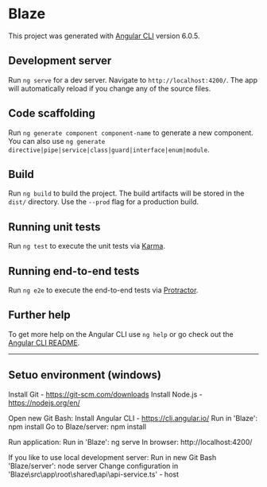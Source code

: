 # Blaze

This project was generated with [Angular CLI](https://github.com/angular/angular-cli) version 6.0.5.

## Development server

Run `ng serve` for a dev server. Navigate to `http://localhost:4200/`. The app will automatically reload if you change any of the source files.

## Code scaffolding

Run `ng generate component component-name` to generate a new component. You can also use `ng generate directive|pipe|service|class|guard|interface|enum|module`.

## Build

Run `ng build` to build the project. The build artifacts will be stored in the `dist/` directory. Use the `--prod` flag for a production build.

## Running unit tests

Run `ng test` to execute the unit tests via [Karma](https://karma-runner.github.io).

## Running end-to-end tests

Run `ng e2e` to execute the end-to-end tests via [Protractor](http://www.protractortest.org/).

## Further help

To get more help on the Angular CLI use `ng help` or go check out the [Angular CLI README](https://github.com/angular/angular-cli/blob/master/README.md).

---------------------------------------------

## Setuo environment (windows)

Install Git -  https://git-scm.com/downloads
Install Node.js - https://nodejs.org/en/

Open new Git Bash:
Install Angular CLI - https://cli.angular.io/
Run in 'Blaze': npm install
Go to Blaze/server: npm install

Run application:
Run in 'Blaze': ng serve
In browser: http://localhost:4200/

If you like to use local development server:
Run in new Git Bash 'Blaze/server': node server
Change configuration in 'Blaze\src\app\root\shared\api\api-service.ts' - host

